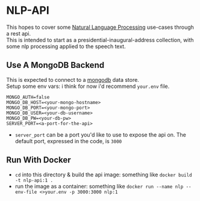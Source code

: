 # NLP-API

This hopes to cover some [Natural Language Processing](https://en.wikipedia.org/wiki/Natural_language_processing) use-cases through a rest api.  
This is intended to start as a presidential-inaugural-address collection, with some nlp processing applied to the speech text.

## Use A MongoDB Backend

This is expected to connect to a [mongodb](https://www.mongodb.com/) data store.  
Setup some env vars: i think for now i'd recommend `your.env` file.

```env
MONGO_AUTH=false
MONGO_DB_HOST=<your-mongo-hostname>
MONGO_DB_PORT=<your-mongo-port>
MONGO_DB_USER=<your-db-username>
MONGO_DB_PW=<your-db-pw>
SERVER_PORT=<a-port-for-the-api>
```

- `server_port` can be a port you'd like to use to expose the api on. The default port, expressed in the code, is `3000`

## Run With Docker

- `cd` into this directory & build the api image: something like `docker build -t nlp-api:1 .`
- run the image as a container: something like `docker run --name nlp --env-file <>your.env -p 3000:3000 nlp:1`
